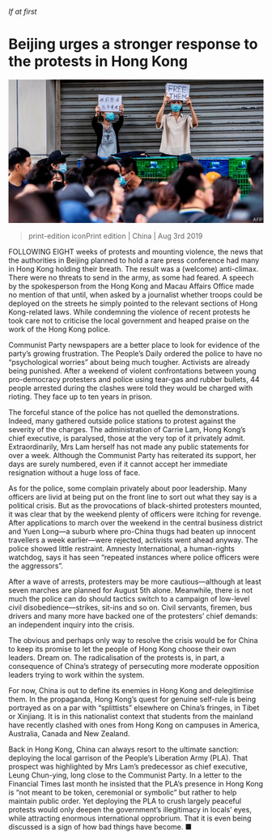 ###### If at first

# Beijing urges a stronger response to the protests in Hong Kong 

![image](images/20190803_CNP002_0.jpg) 

> print-edition iconPrint edition | China | Aug 3rd 2019 

FOLLOWING EIGHT weeks of protests and mounting violence, the news that the authorities in Beijing planned to hold a rare press conference had many in Hong Kong holding their breath. The result was a (welcome) anti-climax. There were no threats to send in the army, as some had feared. A speech by the spokesperson from the Hong Kong and Macau Affairs Office made no mention of that until, when asked by a journalist whether troops could be deployed on the streets he simply pointed to the relevant sections of Hong Kong-related laws. While condemning the violence of recent protests he took care not to criticise the local government and heaped praise on the work of the Hong Kong police. 

Communist Party newspapers are a better place to look for evidence of the party’s growing frustration. The People’s Daily ordered the police to have no “psychological worries” about being much tougher. Activists are already being punished. After a weekend of violent confrontations between young pro-democracy protesters and police using tear-gas and rubber bullets, 44 people arrested during the clashes were told they would be charged with rioting. They face up to ten years in prison. 

The forceful stance of the police has not quelled the demonstrations. Indeed, many gathered outside police stations to protest against the severity of the charges. The administration of Carrie Lam, Hong Kong’s chief executive, is paralysed, those at the very top of it privately admit. Extraordinarily, Mrs Lam herself has not made any public statements for over a week. Although the Communist Party has reiterated its support, her days are surely numbered, even if it cannot accept her immediate resignation without a huge loss of face. 

As for the police, some complain privately about poor leadership. Many officers are livid at being put on the front line to sort out what they say is a political crisis. But as the provocations of black-shirted protesters mounted, it was clear that by the weekend plenty of officers were itching for revenge. After applications to march over the weekend in the central business district and Yuen Long—a suburb where pro-China thugs had beaten up innocent travellers a week earlier—were rejected, activists went ahead anyway. The police showed little restraint. Amnesty International, a human-rights watchdog, says it has seen “repeated instances where police officers were the aggressors”. 

After a wave of arrests, protesters may be more cautious—although at least seven marches are planned for August 5th alone. Meanwhile, there is not much the police can do should tactics switch to a campaign of low-level civil disobedience—strikes, sit-ins and so on. Civil servants, firemen, bus drivers and many more have backed one of the protesters’ chief demands: an independent inquiry into the crisis. 

The obvious and perhaps only way to resolve the crisis would be for China to keep its promise to let the people of Hong Kong choose their own leaders. Dream on. The radicalisation of the protests is, in part, a consequence of China’s strategy of persecuting more moderate opposition leaders trying to work within the system. 

For now, China is out to define its enemies in Hong Kong and delegitimise them. In the propaganda, Hong Kong’s quest for genuine self-rule is being portrayed as on a par with “splittists” elsewhere on China’s fringes, in Tibet or Xinjiang. It is in this nationalist context that students from the mainland have recently clashed with ones from Hong Kong on campuses in America, Australia, Canada and New Zealand. 

Back in Hong Kong, China can always resort to the ultimate sanction: deploying the local garrison of the People’s Liberation Army (PLA). That prospect was highlighted by Mrs Lam’s predecessor as chief executive, Leung Chun-ying, long close to the Communist Party. In a letter to the Financial Times last month he insisted that the PLA’s presence in Hong Kong is “not meant to be token, ceremonial or symbolic” but rather to help maintain public order. Yet deploying the PLA to crush largely peaceful protests would only deepen the government’s illegitimacy in locals’ eyes, while attracting enormous international opprobrium. That it is even being discussed is a sign of how bad things have become. ■ 

